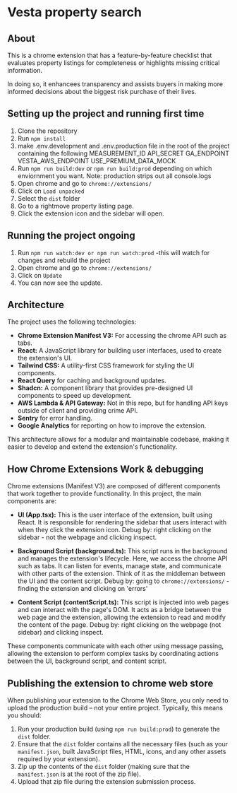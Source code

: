 # Vesta property search

## About

This is a chrome extension that has a feature-by-feature checklist that evaluates property listings for completeness or highlights missing critical information.

In doing so, it enhancees transparency and assists buyers in making more informed decisions about the biggest risk purchase of their lives.

## Setting up the project and running first time

1. Clone the repository
2. Run `npm install`
3. make .env.development and .env.production file in the root of the project containing the following
   MEASUREMENT_ID
   API_SECRET
   GA_ENDPOINT
   VESTA_AWS_ENDPOINT
   USE_PREMIUM_DATA_MOCK
4. Run `npm run build:dev` or `npm run build:prod` depending on which enviornment you want. Note: production strips out all console.logs
5. Open chrome and go to `chrome://extensions/`
6. Click on `Load unpacked`
7. Select the `dist` folder
8. Go to a rightmove property listing page.
9. Click the extension icon and the sidebar will open.

## Running the project ongoing

1. Run `npm run watch:dev or npm run watch:prod` -this will watch for changes and rebuild the project
2. Open chrome and go to `chrome://extensions/`
3. Click on `Update`
4. You can now see the update.

## Architecture

The project uses the following technologies:

- **Chrome Extension Manifest V3:** For accessing the chrome API such as tabs.
- **React:** A JavaScript library for building user interfaces, used to create the extension's UI.
- **Tailwind CSS:** A utility-first CSS framework for styling the UI components.
- **React Query** for caching and background updates.
- **Shadcn:** A component library that provides pre-designed UI components to speed up development.
- **AWS Lambda & API Gateway:** Not in this repo, but for handling API keys outside of client and providing crime API.
- **Sentry** for error handling.
- **Google Analytics** for reporting on how to improve the extension.

This architecture allows for a modular and maintainable codebase, making it easier to develop and extend the extension's functionality.

## How Chrome Extensions Work & debugging

Chrome extensions (Manifest V3) are composed of different components that work together to provide functionality. In this project, the main components are:

- **UI (App.tsx):** This is the user interface of the extension, built using React. It is responsible for rendering the sidebar that users interact with when they click the extension icon.
  Debug by: right clicking on the sidebar - not the webpage and clicking inspect.

- **Background Script (background.ts):** This script runs in the background and manages the extension's lifecycle. Here, we access the chrome API such as tabs. It can listen for events, manage state, and communicate with other parts of the extension. Think of it as the middleman between the UI and the content script.
  Debug by: going to `chrome://extensions/` - finding the extension and clicking on 'errors'

- **Content Script (contentScript.ts):** This script is injected into web pages and can interact with the page's DOM. It acts as a bridge between the web page and the extension, allowing the extension to read and modify the content of the page.
  Debug by: right clicking on the webpage (not sidebar) and clicking inspect.

These components communicate with each other using message passing, allowing the extension to perform complex tasks by coordinating actions between the UI, background script, and content script.

## Publishing the extension to chrome web store

When publishing your extension to the Chrome Web Store, you only need to upload the production build – not your entire project. Typically, this means you should:

1. Run your production build (using `npm run build:prod`) to generate the `dist` folder.
2. Ensure that the `dist` folder contains all the necessary files (such as your `manifest.json`, built JavaScript files, HTML, icons, and any other assets required by your extension).
3. Zip up the contents of the `dist` folder (making sure that the `manifest.json` is at the root of the zip file).
4. Upload that zip file during the extension submission process.
